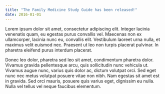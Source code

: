 ```yaml
---
title: "The Family Medicine Study Guide has been released!"
date: 2016-01-01
---
```


Lorem ipsum dolor sit amet, consectetur adipiscing elit. Integer lacinia venenatis quam, eu egestas purus convallis vel. Maecenas non ex ullamcorper, lacinia nunc eu, convallis elit. Vestibulum laoreet urna nulla, et maximus velit euismod nec. Praesent ut leo non turpis placerat pulvinar. In pharetra eleifend purus interdum placerat.

Donec leo dolor, pharetra sed leo sit amet, condimentum pharetra dolor. Vivamus gravida pellentesque arcu, quis sollicitudin nunc vehicula ut. Vivamus augue nunc, varius quis dolor ac, dictum volutpat orci. Sed eget nunc nec metus volutpat posuere vitae non nibh. Nam egestas sit amet est in gravida. Sed orci mauris, posuere quis varius eget, dignissim eu nulla. Nulla vel tellus vel neque faucibus elementum.